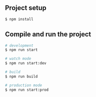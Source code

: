 ## Project setup

```bash
$ npm install
```

## Compile and run the project

```bash
# development
$ npm run start

# watch mode
$ npm run start:dev

# build
$ npm run build

# production mode
$ npm run start:prod
```
